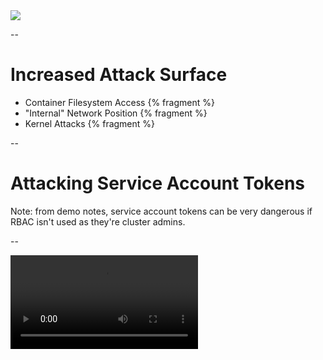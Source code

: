 <img src="images/malicious-container.jpg"/>

--

# Increased Attack Surface

 * Container Filesystem Access {% fragment %}
 * "Internal" Network Position {% fragment %}
 * Kernel Attacks {% fragment %}

--

# Attacking Service Account Tokens

Note:  from demo notes, service account tokens can be very dangerous if RBAC isn't used as they're cluster admins.

--

<video src="/demo_videos/service-token.mp4"/>

--

# Leveraging Access in the Cloud

--

<video src="/demo_videos/awsmeta.mp4"/>

--

# The importance of secure defaults!

Note:

The most important point in the talk.  What the distribution considers a "secure default" isn't necessarily what you should.  It's vitally important to ensure that whatever mechanism you choose to use to deploy and manage Kubernetes chooses defaults you're happy with. Many distros still aren't shipping with RBAC enabled, so service tokens are privileged, or are shipping with exposed etcd/Kubelet settings.
